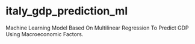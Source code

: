 # italy_gdp_prediction_ml
Machine Learning Model Based On Multilinear Regression To Predict GDP Using Macroeconomic Factors.
